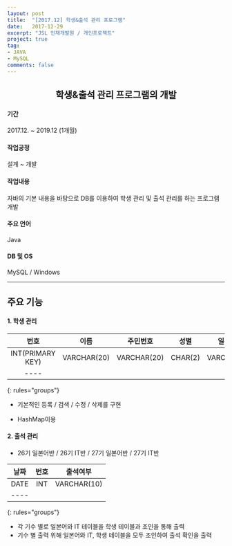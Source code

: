 ```yaml
---
layout: post
title:  "[2017.12] 학생&출석 관리 프로그램"
date:   2017-12-29
excerpt: "JSL 인재개발원 / 개인프로젝트"
project: true
tag:
- JAVA
- MySQL
comments: false
---
```

<center><h2> 학생&출석 관리 프로그램의 개발 </h2></center>

#### 기간
 2017.12. ~ 2019.12 (1개월)

#### 작업공정
 설계 ~ 개발

#### 작업내용
 자바의 기본 내용을 바탕으로 DB를 이용하여 학생 관리 및 출석 관리를 하는 프로그램 개발

#### 주요 언어
 Java

#### DB 및 OS
 MySQL / Windows

---

## 주요 기능
#### 1. 학생 관리

| 번호 | 이름 | 주민번호 | 성별 | 일본어반 | IT반 | 전화번호 | 기수 | 
|:--------:|:-------:|:--------:|:--------:|:--------:|:--------:|:--------:|:--------:|
| INT(PRIMARY KEY) | VARCHAR(20) | VARCHAR(20)| CHAR(2) | VARCHAR(10) | VARCHAR(10) | VARCHAR(20) | CHAR(5) |
|----
{: rules="groups"}

* 기본적인 등록 / 검색 / 수정 / 삭제를 구현

* HashMap이용


#### 2. 출석 관리

* 26기 일본어반 / 26기 IT반 / 27기 일본어반 / 27기 IT반

| 날짜 | 번호 | 출석여부 | 
|:--------:|:-------:|:--------:|
| DATE | INT | VARCHAR(10)|
|----
{: rules="groups"}

* 각 기수 별로 일본어와 IT 테이블을 학생 테이블과 조인을 통해 출력
* 기수 별 출력 위해 일본어와 IT, 학생 테이블을 모두 조인하여 출석 확인을 출력

